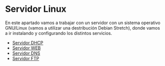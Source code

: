 # Servidor Linux

En este apartado vamos a trabajar con un servidor con un sistema operativo GNU/Linux (vamos a utilizar una destribución Debian Stretch), donde vamos a ir instalando y configurando los distintos servicios.

* [Servidor DHCP](dhcp/README.md)
* [Servidor WEB](web/README.md)
* [Servidor DNS](dns/README.md)
* [Servidor FTP](ftp/README.md)
